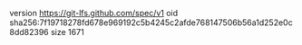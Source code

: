 version https://git-lfs.github.com/spec/v1
oid sha256:7f19718278fd678e969192c5b4245c2afde768147506b56a1d252e0c8dd82396
size 1671
